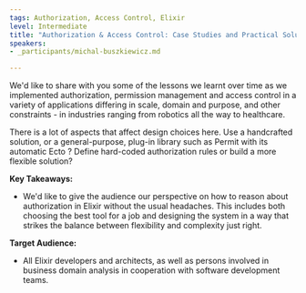 ```yaml
---
tags: Authorization, Access Control, Elixir
level: Intermediate
title: "Authorization & Access Control: Case Studies and Practical Solutions Using Elixir"
speakers:
- _participants/michal-buszkiewicz.md

---
```

We'd like to share with you some of the lessons we learnt over time as we implemented authorization, permission management and access control in a variety of applications differing in scale, domain and purpose, and other constraints - in industries ranging from robotics all the way to healthcare.

There is a lot of aspects that affect design choices here. Use a handcrafted solution, or a general-purpose, plug-in library such as Permit with its automatic Ecto ? Define hard-coded authorization rules or build a more flexible solution?

**Key Takeaways:**
- We'd like to give the audience our perspective on how to reason about authorization in Elixir without the usual headaches.
This includes both choosing the best tool for a job and designing the system in a way that strikes the balance between flexibility and complexity just right.

**Target Audience:**
- All Elixir developers and architects, as well as persons involved in business domain analysis in cooperation with software development teams.
